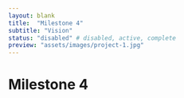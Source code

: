 ```yaml
---
layout: blank
title:  "Milestone 4"
subtitle: "Vision"
status: "disabled" # disabled, active, complete
preview: "assets/images/project-1.jpg"
---
```


# Milestone 4